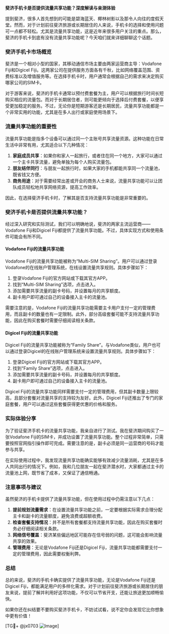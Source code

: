 **斐济手机卡是否提供流量共享功能？深度解读与亲测体验**

提到斐济，很多人首先想到的可能是碧海蓝天、椰林树影以及那令人向往的度假天堂。然而，对于计划前往斐济旅游或长期居住的人来说，手机卡的选择和使用问题可一点都不轻松。尤其是流量共享功能，这是近年来很多用户关注的重点。那么，斐济的手机卡到底有没有流量共享功能呢？今天咱们就来详细聊聊这个话题。

### 斐济手机卡市场概览

斐济是一个相对小型的国家，其移动通信市场主要由两家运营商主导：Vodafone Fiji和Digicel Fiji。这两家公司在提供服务方面各有千秋，比如网络覆盖范围、资费标准以及增值服务等。在选择手机卡时，用户通常会根据自己的需求来决定购买哪家公司的SIM卡。

对于游客来说，斐济的手机卡通常以预付费套餐为主，用户可以根据旅行时间长短购买相应的流量包。而对于长期居住者，则可能更倾向于选择后付费套餐，以便享受更加稳定的服务。不过，无论你是短期游客还是长期居民，流量共享功能都是一个非常实用的功能，尤其是在多人出行或家庭使用场景下。

### 流量共享功能的重要性

流量共享功能是指多个设备可以通过同一个主账号共享流量资源。这种功能在日常生活中非常有用，尤其适合以下几种情况：

1. **家庭成员共享**：如果你和家人一起旅行，或者住在同一个地方，大家可以通过一个主卡共享流量，避免单独为每个人购买流量包。
2. **朋友结伴同行**：与朋友一起旅行时，如果大家的手机都能共享同一个流量池，既省钱又方便。
3. **商务用途**：对于需要经常出差或开会的商务人士来说，流量共享功能可以让团队成员轻松地共享网络资源，提高工作效率。

因此，在选择斐济手机卡时，了解其是否支持流量共享功能是非常重要的。

### 斐济手机卡是否提供流量共享功能？

经过深入研究和实际测试，我们可以明确地说，斐济的两家主流运营商——Vodafone Fiji和Digicel Fiji都提供了流量共享功能。不过，具体实现方式和使用条件可能会有所不同。

#### Vodafone Fiji的流量共享功能

Vodafone Fiji的流量共享功能被称为“Multi-SIM Sharing”。用户可以通过登录Vodafone的在线账户管理系统，在线设置流量共享规则。具体步骤如下：

1. 登录Vodafone Fiji的官方网站或下载其官方APP。
2. 找到“Multi-SIM Sharing”选项，点击进入。
3. 添加需要共享流量的副卡号码，并设置每月的共享额度。
4. 副卡用户即可通过自己的设备接入主卡的流量池。

需要注意的是，Vodafone Fiji的流量共享功能需要主卡用户支付一定的管理费用，而且副卡的数量也有一定限制。此外，部分高级套餐可能不支持流量共享功能，因此在购买套餐时需要仔细阅读相关条款。

#### Digicel Fiji的流量共享功能

Digicel Fiji的流量共享功能被称为“Family Share”。与Vodafone类似，用户也可以通过登录Digicel的在线账户管理系统来设置流量共享规则。具体步骤如下：

1. 登录Digicel Fiji的官方网站或下载其官方APP。
2. 找到“Family Share”选项，点击进入。
3. 添加需要共享流量的副卡号码，并设置每月的共享额度。
4. 副卡用户即可通过自己的设备接入主卡的流量池。

Digicel Fiji的流量共享功能同样需要支付一定的管理费用，但其副卡数量上限较高，且部分套餐对流量共享的支持较为友好。此外，Digicel Fiji还推出了专门的家庭套餐，用户可以通过这些套餐获得更优惠的价格和服务。

### 实际体验分享

为了验证斐济手机卡的流量共享功能，我亲自进行了测试。我在斐济期间购买了一张Vodafone Fiji的SIM卡，并成功设置了流量共享功能。整个过程非常简单，只需要按照官网指引操作即可完成。需要注意的是，副卡必须是同一运营商的号码才能参与共享。

在实际使用过程中，我发现流量共享功能确实能够有效减少流量消耗，尤其是在多人共同出行的情况下。例如，我和几位朋友一起在斐济潜水时，大家都通过主卡的流量池上网，既节省了成本，又保证了通信畅通。

### 注意事项与建议

虽然斐济的手机卡提供了流量共享功能，但在使用过程中仍需注意以下几点：

1. **提前规划流量需求**：在设置流量共享功能之前，一定要根据实际需求合理分配主卡和副卡的流量额度，避免浪费或超额收费。
2. **检查套餐支持情况**：并不是所有套餐都支持流量共享功能，因此在购买套餐时务必仔细阅读相关条款。
3. **网络信号覆盖**：斐济某些偏远地区可能存在信号弱的问题，这可能会影响流量共享的效果。
4. **管理费用**：无论是Vodafone Fiji还是Digicel Fiji，流量共享功能都需要支付一定的管理费用，因此需要权衡利弊。

### 总结

总的来说，斐济的手机卡确实提供了流量共享功能，无论是Vodafone Fiji还是Digicel Fiji，都能满足用户的多样化需求。对于计划前往斐济旅游或长期居住的朋友来说，提前了解并利用好这项功能，不仅可以节省开支，还能让旅途更加顺畅愉快。

如果你还在纠结要不要购买斐济手机卡，不妨试试看，说不定你会发现它比你想象中更有价值！

[TG💪+ @jx0703 ![Image](https://github.com/user-attachments/assets/dbca1d08-cadb-493c-b0ec-ad6f7a83f270)]